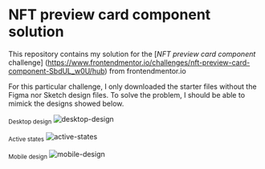 # NFT preview card component solution
This repository contains my solution for the [*NFT preview card component* challenge] (https://www.frontendmentor.io/challenges/nft-preview-card-component-SbdUL_w0U/hub) from frontendmentor.io 

For this particular challenge, I only downloaded the starter files without the Figma nor Sketch design files. To solve the problem, I should be able to mimick the designs showed below.


<sub>Desktop design</sub>
![desktop-design](https://user-images.githubusercontent.com/88027347/220202162-4e7e3571-ce3c-4ac6-a47f-a3c1501137fb.jpg)


<sub>Active states</sub>
![active-states](https://user-images.githubusercontent.com/88027347/220202297-9226a4f9-9361-4770-b485-b17440219b6f.jpg)



<sub>Mobile design</sub>
![mobile-design](https://user-images.githubusercontent.com/88027347/220202349-e90c3437-9f93-43e0-9628-e847159e0333.jpg)




